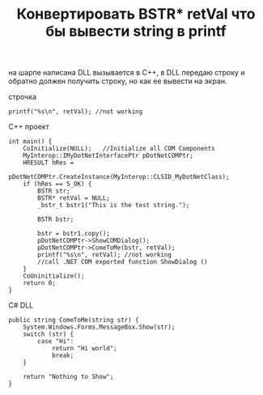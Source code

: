 ﻿---
title: "Конвертировать BSTR* retVal что бы вывести string в printf"
se.owner.user_id: 196672
se.owner.display_name: "koly86"
se.owner.link: "https://ru.stackoverflow.com/users/196672/koly86"
se.link: "https://ru.stackoverflow.com/questions/949439/%d0%9a%d0%be%d0%bd%d0%b2%d0%b5%d1%80%d1%82%d0%b8%d1%80%d0%be%d0%b2%d0%b0%d1%82%d1%8c-bstr-retval-%d1%87%d1%82%d0%be-%d0%b1%d1%8b-%d0%b2%d1%8b%d0%b2%d0%b5%d1%81%d1%82%d0%b8-string-%d0%b2-printf"
se.question_id: 949439
se.post_type: question
se.score: 1
---
<p>на шарпе написана DLL вызывается в С++, в DLL передаю строку и обратно должен получить строку, но как ее вывести на экран. </p>

<p>строчка </p>

<pre><code>printf("%s\n", retVal); //not working
</code></pre>

<p>С++ проект</p>

<pre><code>int main() {
    CoInitialize(NULL);   //Initialize all COM Components
    MyInterop::IMyDotNetInterfacePtr pDotNetCOMPtr;
    HRESULT hRes =
            pDotNetCOMPtr.CreateInstance(MyInterop::CLSID_MyDotNetClass);
    if (hRes == S_OK) {
        BSTR str;
        BSTR* retVal = NULL;
        _bstr_t bstr1("This is the test string.");

        BSTR bstr;

        bstr = bstr1.copy();
        pDotNetCOMPtr-&gt;ShowCOMDialog();
        pDotNetCOMPtr-&gt;ComeToMe(bstr, retVal);
        printf("%s\n", retVal); //not working
        //call .NET COM exported function ShowDialog ()
    }
    CoUninitialize();
    return 0;
}
</code></pre>

<p>С# DLL</p>

<pre><code>public string ComeToMe(string str) {
    System.Windows.Forms.MessageBox.Show(str);
    switch (str) {
        case "Hi":
            return "Hi world";
            break;
    }

    return "Nothing to Show";
}
</code></pre>
